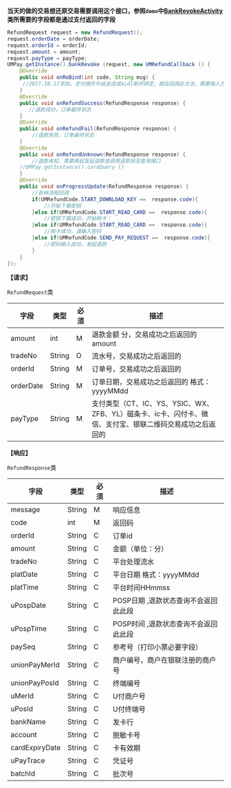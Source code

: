 **当天的做的交易想还原交易需要调用这个接口，参照`demo`中[BankRevokeActivity](https://github.com/mr-yang/PayPluginDemo/blob/master/app/src/main/java/com/umpay/payplugindemo/BankRevokeActivity.java)类所需要的字段都是通过支付返回的字段**

```java
RefundRequest request = new RefundRequest();
request.orderDate = orderDate;
request.orderId = orderId;
request.amount = amount;
request.payType = payType;
UMPay.getInstance().bankRevoke (request, new UMRefundCallback () {
	@Override
	public void onReBind(int code, String msg) {
	 //2017.10.17添加，支付插件升级会造成aidl断开绑定，就会回调此方法，需要接入方按照demo重新绑定即可
	}
    @Override
    public void onRefundSuccess(RefundResponse response) {
       //退款成功，订单最终状态
    }
    @Override
    public void onRefundFail(RefundResponse response) {
        //退款失败，订单最终状态
    }
    @Override
    public void onRefundUnknown(RefundResponse response) {
        //退款未知，需要再起发起退款或调用退款状态查询接口
	//UMPay.getInstance().cardQuery ()
    }
	@Override
    public void onProgressUpdate(RefundResponse response) {
        //各种流程回调
        if(UMRefundCode.START_DOWNLOAD_KEY ==  response.code){
            //开始下载密钥
        }else if(UMRefundCode.START_READ_CARD ==  response.code){
            //密钥下载成功，开始刷卡！
        }else if(UMRefundCode.START_READ_CARD ==  response.code){
            //刷卡成功，请输入密码
        }else if(UMRefundCode.SEND_PAY_REQUEST ==  response.code){
            //密码输入成功，发起退款
        }
    }
});

```


**【请求】**

`RefundRequest`类

| 字段  | 类型  | 必须  | 描述  |
| ------------ | ------------ | ------------ | ------------ |
| amount  | int  | M  | 退款金额 分，交易成功之后返回的amount  |
| tradeNo  | String  |  O | 流水号，交易成功之后返回的  |
| orderId  | String  | M  | 订单号，交易成功之后返回的  |
| orderDate  | String  | M  | 订单日期，交易成功之后返回的 格式：yyyyMMdd  |
| payType  | String  | M  | 支付类型（CT、IC、YS、YSIC、WX、ZFB、YL）磁条卡、ic卡、闪付卡、微信、支付宝、银联二维码交易成功之后返回的  |


**【响应】**

`RefundResponse`类

| 字段  | 类型  | 必须  | 描述  |
| ------------ | ------------ | ------------ | ------------ |
| message  | String  | M  | 响应信息  |
| code  | int  | M  | 返回码  |
| orderId  | String  | C  | 订单id  |
| amount  | String  | C  | 金额（单位：分）  |
| tradeNo  | String  | C  | 平台处理流水  |
| platDate  | String  | C  | 平台日期 格式：yyyyMMdd  |
| platTime  | String  | C  | 平台时间HHmmss  |
| uPospDate  | String  | C  | POSP日期 ,退款状态查询不会返回此此段  |
| uPospTime  | String  |  C | POSP时间 ,退款状态查询不会返回此此段  |
| paySeq  | String  | C  | 参考号（打印小票必要字段）  |
| unionPayMerId  | String  | C  | 商户编号，商户在银联注册的商户号  |
| unionPayPosId  | String  |  C | 终端编号  |
| uMerId  | String  | C  | U付商户号  |
| uPosId  | String  | C  | U付终端号  |
| bankName  | String  | C  | 发卡行  |
| account  | String  | C  | 脱敏卡号  |
| cardExpiryDate  | String  | C  | 卡有效期  |
| uPayTrace  | String  | C  | 凭证号  |
| batchId  | String  | C  | 批次号  |
